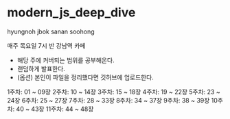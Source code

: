 # modern_js_deep_dive

hyungnoh
jbok
sanan
soohong

매주 목요일 7시 반 강남역 카페
- 해당 주에 커버되는 범위를 공부해온다.
- 랜덤하게 발표한다.
- (옵션) 본인이 파일을 정리했다면 깃허브에 업로드한다.

1주차: 01 ~ 09장
2주차: 10 ~ 14장
3주차: 15 ~ 18장
4주차: 19 ~ 22장
5주차: 23 ~ 24장
6주차: 25 ~ 27장
7주차: 28 ~ 33장
8주차: 34 ~ 37장
9주차: 38 ~ 39장
10주차: 40 ~ 43장
11주차: 44 ~ 48장
